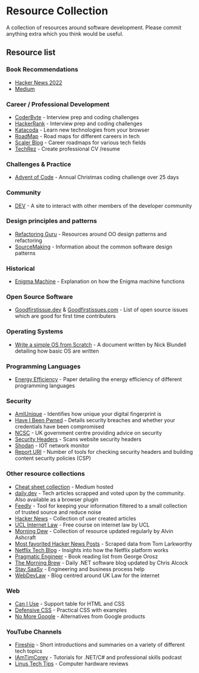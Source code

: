 # Resource Collection
A collection of resources around software development. Please commit anything extra which you think would be useful.

## Resource list

### Book Recommendations
- [Hacker News 2022](https://news.ycombinator.com/item?id=34055123&fbclid=IwAR0diGdrHM5isaLKisraLKq-XRHdN7Mkuj-d2ZfuR2M6DQll3doPLobHzQE)
- [Medium](https://fadamakis.com/book-recommendations-for-software-engineers-8b2cba7c6593)

### Career / Professional Development
- [CoderByte](https://coderbyte.com/) - Interview prep and coding challenges
- [HackerRank](https://www.hackerrank.com/) - Interview prep and coding challenges
- [Katacoda](https://katacoda.com/) - Learn new technologies from your browser
- [RoadMap](https://roadmap.sh/) - Road maps for different careers in tech
- [Scaler Blog](https://www.scaler.com/blog/) - Career roadmaps for various tech fields
- [TechRez](https://techrez.io/) - Create professional CV /resume

### Challenges & Practice
- [Advent of Code](https://adventofcode.com/) - Annual Christmas coding challenge over 25 days

### Community
- [DEV](https://dev.to/) - A site to interact with other members of the developer community

### Design principles and patterns
- [Refactoring Guru](https://refactoring.guru/) - Resources around OO design patterns and refactoring
- [SourceMaking](https://sourcemaking.com/design_patterns) - Information about the common software design patterns

### Historical
- [Enigma Machine](https://web.stanford.edu/class/cs106j/handouts/36-TheEnigmaMachine.pdf) - Explanation on how the Enigma machine functions

### Open Source Software
- [Goodfirstissue.dev](https://goodfirstissue.dev/) & [Goodfirstissues.com](https://goodfirstissues.com/) - List of open source issues which are good for first time contributers

### Operating Systems
- [Write a simple OS from Scratch](https://www.cs.bham.ac.uk/~exr/lectures/opsys/10_11/lectures/os-dev.pdf) -  A document written by Nick Blundell detailing how basic OS are written

### Programming Languages
- [Energy Efficiency](https://sites.google.com/view/energy-efficiency-languages/?pli=1) - Paper detailing the energy efficiency of different programming languages

### Security
 - [AmIUnique](https://amiunique.org/fp) - Identifies how unique your digital fingerprint is
 - [Have I Been Pwned](https://haveibeenpwned.com/) - Details security breaches and whether your credentials have been compromised
 - [NCSC](https://www.ncsc.gov.uk/) - UK government centre providing advice on security
 - [Security Headers](https://securityheaders.com/) - Scans website security headers
 - [Shodan](https://www.shodan.io/) - IOT network monitor
 - [Report URI](https://report-uri.com/home/tools) - Number of tools for checking security headers and building content security policies (CSP)

### Other resource collections
 - [Cheat sheet collection](https://levelup.gitconnected.com/35-website-cheat-sheets-for-developers-f8da96aa84f1) - Medium hosted
 - [daily.dev](https://app.daily.dev/) - Tech articles scrapped and voted upon by the community. Also available as a browser plugin
 - [Feedly](https://feedly.com/i/welcome) - Tool for keeping your information filtered to a small collection of trusted source and reduce noise
 - [Hacker News](https://news.ycombinator.com/) - Collection of user created articles
 - [UCL Internet Law](https://www.homepages.ucl.ac.uk/~ucqnmve/syllabi/ilp.html) - Free course on internet law by UCL
 - [Morning Dew](https://www.alvinashcraft.com/) - Collection of resource updated regularly by Alvin Ashcraft
 - [Most favorited Hacker News Posts](https://observablehq.com/@tomlarkworthy/hacker-favourites-analysis) - Scraped data from Tom Larkworthy
 - [Netflix Tech Blog](https://netflixtechblog.com/) - Insights into how the Netflix platform works
 - [Pragmatic Engineer](https://blog.pragmaticengineer.com/my-reading-list/) - Book reading list from George Orosz
 - [The Morning Brew](http://themorningbrew.net/) - Daily .NET software blog updated by Chris Alcock
 - [Stay SaaSy](https://staysaasy.com/) - Engineering and business process help
 - [WebDevLaw](https://webdevlaw.uk/) - Blog centred around UK Law for the internet

### Web
 - [Can I Use](https://caniuse.com/) - Support table for HTML and CSS
 - [Defensive CSS](https://defensivecss.dev/) - Practical CSS with examples
 - [No More Google](https://nomoregoogle.com/) - Alternatives from Google products


### YouTube Channels
 - [Fireship](https://www.youtube.com/c/Fireship) - Short introductions and summaries on a variety of different tech topics
 - [IAmTimCorey](https://www.youtube.com/user/IAmTimCorey) - Tutorials for .NET/C# and professional skills podcast
 - [Linus Tech Tips](https://www.youtube.com/user/LinusTechTips) - Computer hardware reviews
